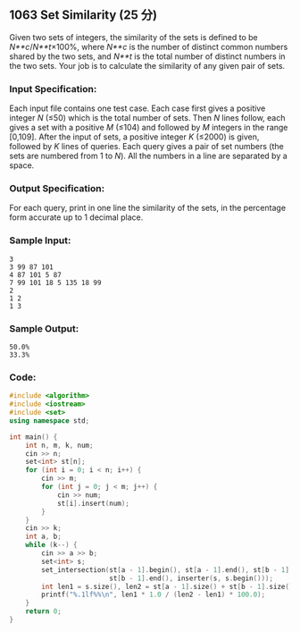 ##  **1063 Set Similarity (25 分)** 

Given two sets of integers, the similarity of the sets is defined to be *N**c*/*N**t*×100%, where *N**c* is the number of distinct common numbers shared by the two sets, and *N**t* is the total number of distinct numbers in the two sets. Your job is to calculate the similarity of any given pair of sets.

### Input Specification:

Each input file contains one test case. Each case first gives a positive integer *N* (≤50) which is the total number of sets. Then *N* lines follow, each gives a set with a positive *M* (≤104) and followed by *M* integers in the range [0,109]. After the input of sets, a positive integer *K* (≤2000) is given, followed by *K* lines of queries. Each query gives a pair of set numbers (the sets are numbered from 1 to *N*). All the numbers in a line are separated by a space.

### Output Specification:

For each query, print in one line the similarity of the sets, in the percentage form accurate up to 1 decimal place.

### Sample Input:

```in
3
3 99 87 101
4 87 101 5 87
7 99 101 18 5 135 18 99
2
1 2
1 3
```

### Sample Output:

```out
50.0%
33.3%
```

### Code:

```c++
#include <algorithm>
#include <iostream>
#include <set>
using namespace std;

int main() {
    int n, m, k, num;
    cin >> n;
    set<int> st[n];
    for (int i = 0; i < n; i++) {
        cin >> m;
        for (int j = 0; j < m; j++) {
            cin >> num;
            st[i].insert(num);
        }
    }
    cin >> k;
    int a, b;
    while (k--) {
        cin >> a >> b;
        set<int> s;
        set_intersection(st[a - 1].begin(), st[a - 1].end(), st[b - 1].begin(),
                         st[b - 1].end(), inserter(s, s.begin()));
        int len1 = s.size(), len2 = st[a - 1].size() + st[b - 1].size();
        printf("%.1lf%%\n", len1 * 1.0 / (len2 - len1) * 100.0);
    }
    return 0;
}
```

